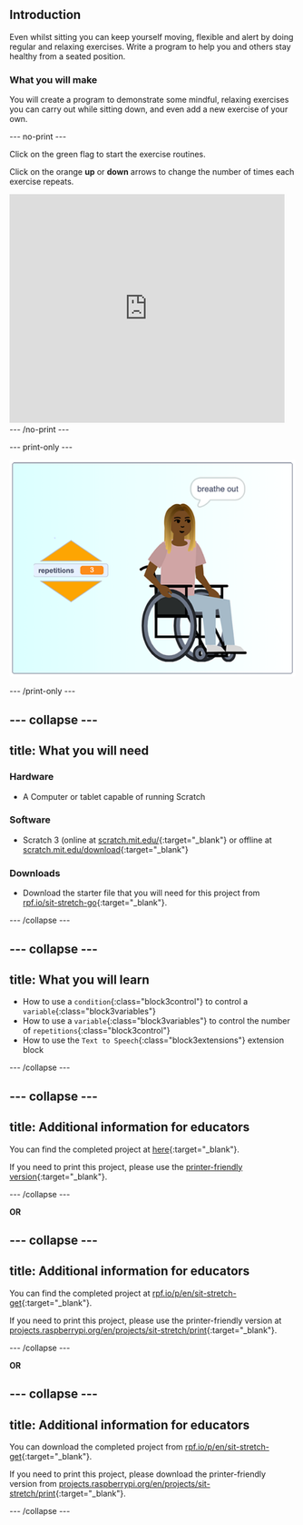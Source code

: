 ## Introduction

Even whilst sitting you can keep yourself moving, flexible and alert by doing regular and relaxing exercises. Write a program to help you and others stay healthy from a seated position.

### What you will make

You will create a program to demonstrate some mindful, relaxing exercises you can carry out while sitting down, and even add a new exercise of your own.

--- no-print ---

Click on the green flag to start the exercise routines.

Click on the orange **up** or **down** arrows to change the number of times each exercise repeats.

<div class="scratch-preview">
  <iframe src="https://scratch.mit.edu/projects/405322095/embed" allowtransparency="true" width="485" height="402" frameborder="0" scrolling="no" allowfullscreen></iframe>
</div>
--- /no-print ---

--- print-only ---

![completed project](images/finshed_project.png)

--- /print-only ---

--- collapse ---
---
title: What you will need
---
### Hardware

+ A Computer or tablet capable of running Scratch

### Software

+ Scratch 3 (online at [scratch.mit.edu/](https://scratch.mit.edu/){:target="_blank"} or offline at [scratch.mit.edu/download](https://scratch.mit.edu/download){:target="_blank"}

### Downloads

+ Download the starter file that you will need for this project from [rpf.io/sit-stretch-go](http://rpf.io/sit-stretch-go){:target="_blank"}.

--- /collapse ---

--- collapse ---
---
title: What you will learn
---

+ How to use a `condition`{:class="block3control"} to control a `variable`{:class="block3variables"}
+ How to use a `variable`{:class="block3variables"} to control the number of `repetitions`{:class="block3control"}
+ How to use the `Text to Speech`{:class="block3extensions"} extension block

--- /collapse ---

--- collapse ---
---
title: Additional information for educators
---

You can find the completed project at [here](http://rpf.io/p/en/sit-stretch-get){:target="_blank"}.

If you need to print this project, please use the [printer-friendly version](https://projects.raspberrypi.org/en/projects/sit-stretch/print){:target="_blank"}.

--- /collapse ---

**OR**

--- collapse ---
---
title: Additional information for educators
---

You can find the completed project at [rpf.io/p/en/sit-stretch-get](http://rpf.io/p/en/sit-stretch-get){:target="_blank"}.

If you need to print this project, please use the printer-friendly version at [projects.raspberrypi.org/en/projects/sit-stretch/print](https://projects.raspberrypi.org/en/projects/sit-stretch/print){:target="_blank"}.

--- /collapse ---

**OR**

--- collapse ---
---
title: Additional information for educators
---

You can download the completed project from [rpf.io/p/en/sit-stretch-get](http://rpf.io/p/en/sit-stretch-get){:target="_blank"}.

If you need to print this project, please download the printer-friendly version from [projects.raspberrypi.org/en/projects/sit-stretch/print](https://projects.raspberrypi.org/en/projects/sit-stretch/print){:target="_blank"}.

--- /collapse ---
